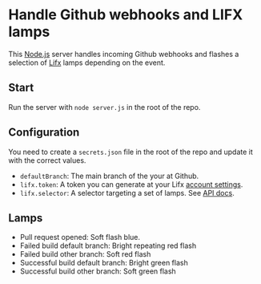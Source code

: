# Handle Github webhooks and LIFX lamps

This [Node.js](nodejs) server handles incoming Github webhooks and
flashes a selection of [Lifx](lifx) lamps depending on the event.

## Start

Run the server with `node server.js` in the root of the repo.

## Configuration

You need to create a `secrets.json` file in the root of the repo and update it
with the correct values.

  - `defaultBranch`: The main branch of the your at Github.
  - `lifx.token`: A token you can generate at your Lifx [account settings](tokens).
  - `lifx.selector`: A selector targeting a set of lamps. See [API docs](selectors).

## Lamps

  - Pull request opened: Soft flash blue.
  - Failed build default branch: Bright repeating red flash
  - Failed build other branch: Soft red flash
  - Successful build default branch: Bright green flash
  - Successful build other branch: Soft green flash

  [nodejs]:    https://nodejs.org/
  [lifx]:      http://www.lifx.com/
  [tokens]:    https://cloud.lifx.com/settings
  [selectors]: http://developer.lifx.com/#selectors

